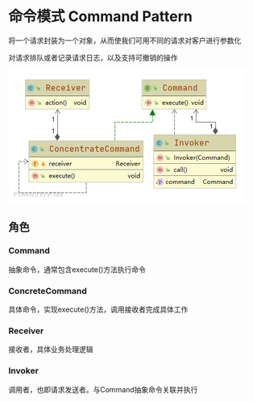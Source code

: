 # 命令模式 Command Pattern

将一个请求封装为一个对象，从而使我们可用不同的请求对客户进行参数化

对请求排队或者记录请求日志，以及支持可撤销的操作

![](./src/main/java/uml/uml.png)

## 角色

### Command
抽象命令，通常包含execute()方法执行命令

### ConcreteCommand
具体命令，实现execute()方法，调用接收者完成具体工作

### Receiver
接收者，具体业务处理逻辑

### Invoker
调用者，也即请求发送者。与Command抽象命令关联并执行
